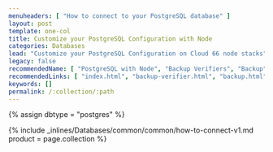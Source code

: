 ```yaml
---
menuheaders: [ "How to connect to your PostgreSQL database" ]
layout: post
template: one-col
title: Customize your PostgreSQL Configuration with Node
categories: Databases
lead: "Customize your PostgreSQL Configuration on Cloud 66 node stacks"
legacy: false
recommendedName: [ "PostgreSQL with Node", "Backup Verifiers", "Backup", "Replication"  ]
recommendedLinks: [ "index.html", "backup-verifier.html", "backup.html", " replication.html" ]
keywords: []
permalink: /:collection/:path
---
```


{% assign dbtype = "postgres" %}

<a href="#how-to-connect-to-your-{{ dbtype }}-database"></a>{% include _inlines/Databases/common/common/how-to-connect-v1.md  product = page.collection %}

